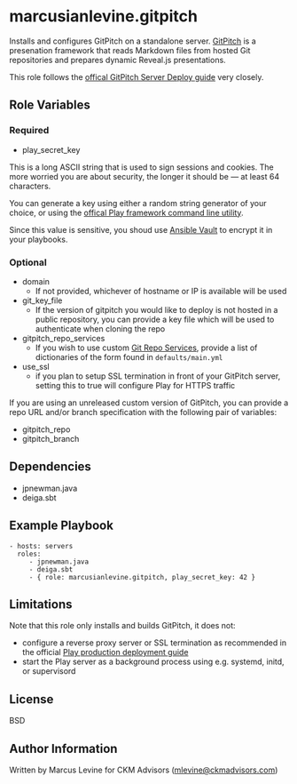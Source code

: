 marcusianlevine.gitpitch
=========

Installs and configures GitPitch on a standalone server. [GitPitch](https://github.com/gitpitch/gitpitch) is a presenation framework that reads Markdown files from hosted Git repositories and prepares dynamic Reveal.js presentations.

This role follows the [offical GitPitch Server Deploy guide](https://github.com/gitpitch/gitpitch/wiki/Server-Deploy-Instructions) very closely.

Role Variables
--------------

### Required
* play_secret_key

This is a long ASCII string that is used to sign sessions and cookies. The more worried you are about security, the longer it should be — at least 64 characters.

You can generate a key using either a random string generator of your choice, or using the [offical Play framework command line utility](https://playframework.com/documentation/2.5.x/ApplicationSecret#Generating-an-application-secret).

Since this value is sensitive, you shoud use [Ansible Vault](http://docs.ansible.com/ansible/playbooks_vault.html) to encrypt it in your playbooks.

### Optional

* domain
  * If not provided, whichever of hostname or IP is available will be used
* git_key_file
  * If the version of gitpitch you would like to deploy is not hosted in a public repository, you can provide a key file which will be used to authenticate when cloning the repo
* gitpitch_repo_services
  * If you wish to use custom [Git Repo Services](https://github.com/gitpitch/gitpitch/wiki/Git-Repo-Services), provide a list of dictionaries of the form found in `defaults/main.yml`
* use_ssl
  * if you plan to setup SSL termination in front of your GitPitch server, setting this to true will configure Play for HTTPS traffic

If you are using an unreleased custom version of GitPitch, you can provide a repo URL and/or branch specification with the following pair of variables:
* gitpitch_repo
* gitpitch_branch

Dependencies
------------

* jpnewman.java
* deiga.sbt

Example Playbook
----------------

    - hosts: servers
      roles:
         - jpnewman.java
         - deiga.sbt
         - { role: marcusianlevine.gitpitch, play_secret_key: 42 }

Limitations
-----------

Note that this role only installs and builds GitPitch, it does not:

* configure a reverse proxy server or SSL termination as recommended in the official [Play production deployment guide](https://playframework.com/documentation/2.5.x/HTTPServer)
* start the Play server as a background process using e.g. systemd, initd, or supervisord

License
-------

BSD

Author Information
------------------

Written by Marcus Levine for CKM Advisors (mlevine@ckmadvisors.com)
